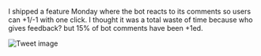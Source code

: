 I shipped a feature Monday where the bot reacts to its comments so users can +1/-1 with one click. I thought it was a total waste of time because who gives feedback? but 15% of bot comments have been +1ed.


![Tweet image](/assets/crosspoast/GSxqlqJaAAA-lEa.jpg)

